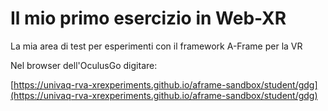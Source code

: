 # Il mio primo esercizio in Web-XR

La mia area di test per esperimenti con il framework A-Frame per la VR

Nel browser dell'OculusGo digitare: 

[https://univaq-rva-xrexperiments.github.io/aframe-sandbox/student/gdg](https://univaq-rva-xrexperiments.github.io/aframe-sandbox/student/gdg)

